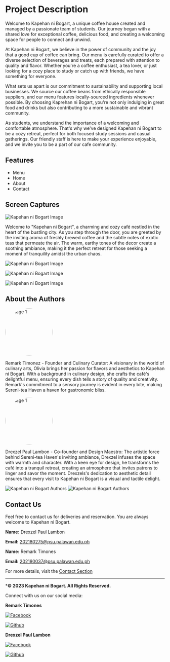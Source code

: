 # Project Description

 Welcome to Kapehan ni Bogart, a unique coffee house created and managed by a passionate team of students. Our journey began with a shared love for exceptional coffee, delicious food, and creating a welcoming space for people to connect and unwind.

 At Kapehan ni Bogart, we believe in the power of community and the joy that a good cup of coffee can bring. Our menu is carefully curated to offer a diverse selection of beverages and treats, each prepared with attention to quality and flavor. Whether you're a coffee enthusiast, a tea lover, or just looking for a cozy place to study or catch up with friends, we have something for everyone.

 What sets us apart is our commitment to sustainability and supporting local businesses. We source our coffee beans from ethically responsible suppliers, and our menu features locally-sourced ingredients whenever possible. By choosing Kaprehan ni Bogart, you're not only indulging in great food and drinks but also contributing to a more sustainable and vibrant community.

 As students, we understand the importance of a welcoming and comfortable atmosphere. That's why we've designed Kapehan ni Bogart to be a cozy retreat, perfect for both focused study sessions and casual gatherings. Our friendly staff is here to make your experience enjoyable, and we invite you to be a part of our cafe community.

 ## Features
* Menu
* Home
* About
* Contact

## Screen Captures

![Kapehan ni Bogart Image](img/inter-1.jpg)

Welcome to "Kapehan ni Bogart",  a charming and cozy café nestled in the heart of the bustling city. As you step through the door, you are greeted by the inviting aroma of freshly brewed coffee and the subtle notes of exotic teas that permeate the air. The warm, earthy tones of the decor create a soothing ambiance, making it the perfect retreat for those seeking a moment of tranquility amidst the urban chaos.

![Kapehan ni Bogart Image](img/inter-2.jpg)

![Kapehan ni Bogart Image](img/inter-3.jpg)

![Kapehan ni Bogart Image](img/inter-4.jpg)

## About the Authors
<img src="img/mack.jpg" alt="Image 1" width="150" style="border-radius: 50%;">

Remark Timonez - Founder and Culinary Curator:
A visionary in the world of culinary arts, Olivia brings her passion for flavors and aesthetics to Kapehan ni Bogart. With a background in culinary design, she crafts the café's delightful menu, ensuring every dish tells a story of quality and creativity. Remark's commitment to a sensory journey is evident in every bite, making Sereni-tea Haven a haven for gastronomic bliss.

<img src="img/drex.jpg" alt="Image 1" width="150" style="border-radius: 50%;">

Drexzel Paul Lambon - Co-founder and Design Maestro:
The artistic force behind Sereni-tea Haven's inviting ambiance, Drexzel infuses the space with warmth and character. With a keen eye for design, he transforms the café into a tranquil retreat, creating an atmosphere that invites patrons to linger and savor the moment. Drexzels's dedication to aesthetic detail ensures that every visit to Kapehan ni Bogart is a visual and tactile delight.

![Kapehan ni Bogart Authors](img/drexz.jpg)
![Kapehan ni Bogart Authors](img/remark.jpg)

## Contact Us

Feel free to contact us for deliveries and reservation. You are always welcome to Kapehan ni Bogart.

 **Name:** Drexzel Paul Lambon

 **Email:** 202180275@psu.palawan.edu.ph

 **Name:** Remark Timones

 **Email:** 202180037@psu.palawan.edu.ph

For more details, visit the [Contact Section](#contact-us)

--- 

***&copy; 2023 Kapehan ni Bogart. All Rights Reserved.**

Connect with us on our social media:

**Remark Timones**

[![Facebook](img/Facebook.png)](https://www.facebook.com/ooooohayooooo?mibextid=ZbWKwL)

[![Github](img/Github.png)](https://github.com/Remarktim)

**Drexzel Paul Lambon**

[![Facebook](img/Facebook.png)](https://www.facebook.com/drexzelpaul.lambon?mibextid=LQQJ4d)

[![Github](img/Github.png)](https://github.com/drexz15)
